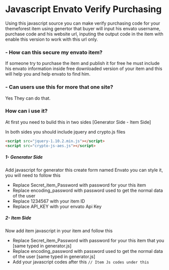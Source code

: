 ﻿# Javascript Envato Verify Purchasing

Using this javascript source you can make verify purchasing code for your themeforest item using genertor that buyer will input his envato username, purchase code and his website url, inputing the output code in the item with enable this version to work with this url only.


### - How can this secure my envato item?

If someone try to purchase the item and publish it for free he must include his envato information inside free downloaded version of your item and this will help you and help envato to find him.

### - Can users use this for more that one site?

Yes They can do that.

### How can i use it?

At first you need to bulid this in two sides [Generator Side - Item Side] 

In both sides you should include jquery and crypto.js files 

```html
<script src="jquery-1.10.2.min.js"></script>
<script src="crypto-js-aes.js"></script>
```

##### 1- Generator Side

Add javascript for generator this create form named Envato you can style it, you will need to follow this 

  - Replace Secret_item_Password with password for your this item 
  - Replace encoding_password with password used to get the normal data of the user
  - Replace 1234567 with your item ID
  - Replace API_KEY with your envato Api Key


##### 2- Item Side

Now add item javascript in your item and follow this 

  - Replace Secret_item_Password with password for your this item that you [same typed in generator.js]
  - Replace encoding_password with password used to get the normal data of the user [same typed in generator.js]
  - Add your javascript codes after this ``// Item Js codes under this``
